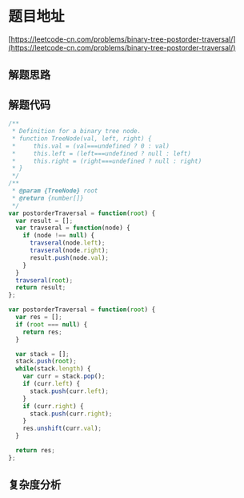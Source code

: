 # 题目地址

[https://leetcode-cn.com/problems/binary-tree-postorder-traversal/](https://leetcode-cn.com/problems/binary-tree-postorder-traversal/)

## 解题思路

## 解题代码

```js
/**
 * Definition for a binary tree node.
 * function TreeNode(val, left, right) {
 *     this.val = (val===undefined ? 0 : val)
 *     this.left = (left===undefined ? null : left)
 *     this.right = (right===undefined ? null : right)
 * }
 */
/**
 * @param {TreeNode} root
 * @return {number[]}
 */
var postorderTraversal = function(root) {
  var result = [];
  var travseral = function(node) {
    if (node !== null) {
      travseral(node.left);
      travseral(node.right);
      result.push(node.val);
    }
  }
  travseral(root);
  return result;
};

var postorderTraversal = function(root) {
  var res = [];
  if (root === null) {
    return res;
  }

  var stack = [];
  stack.push(root);
  while(stack.length) {
    var curr = stack.pop();
    if (curr.left) {
      stack.push(curr.left);
    }
    if (curr.right) {
      stack.push(curr.right);
    }
    res.unshift(curr.val);
  }

  return res;
};
```

## 复杂度分析
